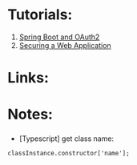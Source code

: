# Tutorials: #
1. [Spring Boot and OAuth2](https://spring.io/guides/tutorials/spring-boot-oauth2/)
2. [Securing a Web Application](https://spring.io/guides/gs/securing-web/)
# Links: #

# Notes: #

###
+ [Typescript] get class name:
```
classInstance.constructor['name'];
```
